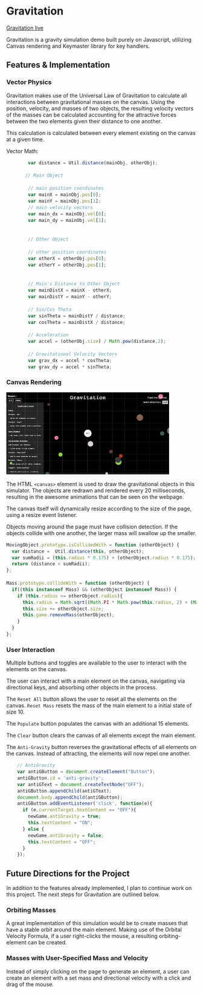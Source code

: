 # Gravitation

[Gravitation live][github]

[github]: http://bcai.github.io/Gravitation/

Gravitation is a gravity simulation demo built purely on Javascript, utilizing Canvas rendering and Keymaster library for key handlers.

## Features & Implementation


### Vector Physics 

Gravitation makes use of the Universal Law of Gravitation to calculate all interactions between gravitational masses on the canvas. Using the position, velocity, and masses of two objects, the resulting velocity vectors of the masses can be calculated accounting for the attractive forces between the two elements given their distance to one another.

This calculation is calculated between every element existing on the canvas at a given time. 


Vector Math:

```javascript
        var distance = Util.distance(mainObj, otherObj);

       // Main Object 

        // main position coordinates
        var mainX = mainObj.pos[0];
        var mainY = mainObj.pos[1];
        // main velocity vectors
        var main_dx = mainObj.vel[0];
        var main_dy = mainObj.vel[1];


        // Other Object

        // other position coordinates
        var otherX = otherObj.pos[0];
        var otherY = otherObj.pos[1];


        // Main's Distance to Other Object
        var mainDistX = mainX - otherX;
        var mainDistY = mainY - otherY;

        // Sin/Cos Theta
        var sinTheta = mainDistY / distance;
        var cosTheta = mainDistX / distance;

        // Acceleration
        var accel = (otherObj.size) / Math.pow(distance,2);
        
        // Gravitational Velocity Vectors
        var grav_dx = accel * cosTheta;
        var grav_dy = accel * sinTheta;
```


### Canvas Rendering

![canvas-rendering]

The HTML `<canvas>` element is used to draw the gravitational objects in this simulator. The objects are redrawn and rendered every 20 milliseconds, resulting in the awesome animations that can be seen on the webpage.

The canvas itself will dynamically resize according to the size of the page, using a resize event listener.

Objects moving around the page must have collision detection. If the objects collide with one another, the larger mass will swallow up the smaller.

```javascript
MovingObject.prototype.isCollidedWith = function (otherObject) {
  var distance =  Util.distance(this, otherObject);
  var sumRadii = (this.radius * 0.175) + (otherObject.radius * 0.175);
  return (distance < sumRadii);
};

Mass.prototype.collideWith = function (otherObject) {
  if((this instanceof Mass) && (otherObject instanceof Mass)) {
    if (this.radius >= otherObject.radius){
      this.radius = Math.sqrt((Math.PI * Math.pow(this.radius, 2) + (Math.PI * Math.pow(otherObject.radius, 2))) / Math.PI);
      this.size += otherObject.size;
      this.game.removeMass(otherObject);
    }
  }
};
```


### User Interaction

Multiple buttons and toggles are available to the user to interact with the elements on the canvas.

The user can interact with a main element on the canvas, navigating via directional keys, and absorbing other objects in the process.

The `Reset All` button allows the user to reset all the elements on the canvas. `Reset Mass` resets the mass of the main element to a initial state of size 10.

The `Populate` button populates the canvas with an additional 15 elements.

The `Clear` button clears the canvas of all elements except the main element.

The `Anti-Gravity` button reverses the gravitational effects of all elements on the canvas. Instead of attracting, the elements will now repel one another.


```javascript
    // AntiGravity
    var antiGButton = document.createElement("Button");
    antiGButton.id = 'anti-gravity';
    var antiGText = document.createTextNode("OFF");     
    antiGButton.appendChild(antiGText); 
    document.body.appendChild(antiGButton);
    antiGButton.addEventListener('click', function(e){
      if (e.currentTarget.textContent == "OFF"){
        newGame.antiGravity = true;
        this.textContent = "ON";
      } else {
        newGame.antiGravity = false;
        this.textContent = "OFF";
      }
    });
```


## Future Directions for the Project

In addition to the features already implemented, I plan to continue work on this project.  The next steps for Gravitation are outlined below.

### Orbiting Masses

A great implementation of this simulation would be to create masses that have a stable orbit around the main element. Making use of the Orbital Velocity Formula, if a user right-clicks the mouse, a resulting orbiting-element can be created.

### Masses with User-Specified Mass and Velocity

Instead of simply clicking on the page to generate an element, a user can create an element with a set mass and directional velocity with a click and drag of the mouse.



[canvas-rendering]: ./assets/20160517-163011_capture.gif